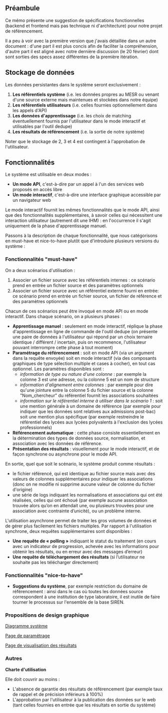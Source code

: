 ## Préambule

Ce mémo présente une suggestion de spécifications fonctionnelles (backend et frontend mais pas technique ni d'architecture) pour notre projet de référencement. 

Il a peu à voir avec la première version que j'avais détaillée dans un autre document : d'une part il est plus concis afin de faciliter la compréhension, d'autre part il est aligné avec notre dernière discussion (le 20 février) dont sont sorties des specs assez différentes de la première itération.

## Stockage de données

Les données persistantes dans le système seront exclusivement :

1. __Les référentiels système__ (i.e. les données propres au MESR ou venant d'une source externe mais maintenues et stockées dans notre équipe)
2. __Les référentiels utilisateurs__ (i.e. celles fournies optionnellement dans les appels d'API)
3. __Les données d'apprentissage__ (i.e. les choix de matching éventuellement fournis par l'utilisateur dans le mode interactif et utilisables par l'outil dedupe)
4. __Les résultats de référencement__ (i.e. la sortie de notre système)

Noter que le stockage de 2, 3 et 4 est contingent à l'approbation de l'utilisateur.

## Fonctionnalités

Le système est utilisable en deux modes :

- __Un mode API__, c'est-à-dire par un appel à l'un des services web proposés en accès libre
- __Un mode interactif__, c'est-à-dire une interface graphique accessible par un navigateur web

Le mode interactif fournit les mêmes fonctionnalités que le mode API, ainsi que des fonctionnalités supplémentaires, à savoir celles qui nécessitent une interaction utilisateur (autrement dit une IHM) : en l'occurrence il s'agit uniquement de la phase d'apprentissage manuel.

Passons à la description de chaque fonctionnalité, que nous catégorisons en must-have et nice-to-have plutôt que d'introduire plusieurs versions du système :

### Fonctionnalités "must-have"

On a deux scénarios d'utilisation :
1. Associer un fichier source avec les référentiels internes : ce scénario prend en entrée un fichier source et des paramètres optionnels
2. Associer un fichier source avec un référentiel externe fourni en entrée: ce scénario prend en entrée un fichier source, un fichier de référence et des paramètres optionnels

Chacun de ces scénarios peut être invoqué en mode API ou en mode interactif. Dans chaque scénario, on a plusieurs phases :

* __Apprentissage manuel__ : seulement en mode interactif, réplique la phase d'apprentissage en ligne de commande de l'outil dedupe (on présente une paire de données à l'utilisateur qui répond par un choix ternaire identique / différent / incertain, puis on recommence, l'utilisateur pouvant interrompre cette phase à tout moment)
* __Paramétrage du référencement__ : soit en mode API (via un argument dans la requête envoyée) soit en mode interactif (via des composants graphiques de type sélection multiple et cases à cocher), en tout cas optionnel. Les paramètres disponibles sont :
    * _information de type ou nature d'une colonne_ : par exemple la colonne 3 est une adresse, ou la colonne 5 est un nom de structure
    * _information d'alignement entre colonnes_ : par exemple pour dire qu'une jointure entre la colonne 5 du fichier source et la colonne "Nom_chercheur" du référentiel fournit les associations souhaitées
    * _information sur le référentiel interne à utiliser dans le scénario 1_ : soit une mention générale à un domaine de référence (par exemple pour indiquer que les données sont relatives aux admissions post-bac) soit une mention plus spécifique (par exemple restreindre le référentiel des lycées aux lycées polyvalents à l'exclusion des lycées professionnels)
* __Référencement automatique__ : cette phase consiste essentiellement en la détermination des types de données source, normalisation, et association avec les données de référence.
* __Présentation des résultats__ : visuellement pour le mode interactif, et de façon synchrone ou asynchrone pour le mode API.

En sortie, quel que soit le scénario, le système produit comme résultats :

* le fichier référencé, qui est identique au fichier source mais avec des valeurs de colonnes supplémentaires pour indiquer les associations (donc on ne modifie ni supprime aucune valeur de colonne du fichier d'origine)
* une série de logs indiquant les normalisations et associations qui ont été réalisées, celles qui ont échoué (par exemple aucune association trouvée alors qu’on en attendait une, ou plusieurs trouvées pour une association avec contrainte d’unicité), ou un problème interne.

L'utilisation asynchrone permet de traiter les gros volumes de données et de gérer plus facilement les fichiers multiples. Par rapport à l'utilisation synchrone, deux requêtes supplémentaires sont disponibles :

- __Une requête de « polling »__ indiquant le statut du traitement (en cours avec un indicateur de progression, achevée avec les informations pour
obtenir les résultats, ou en erreur avec des messages d’erreur)
- __Une requête de téléchargement des résultats__ (si l’utilisateur ne souhaite pas les télécharger directement)

### Fonctionnalités "nice-to-have"

* __Suggestions du système__, par exemple restriction du domaine de référencement : ainsi dans le cas où toutes les données source correspondent à une institution de type laboratoire, il est inutile de faire tourner le processus sur l'ensemble de la base SIREN.

### Propositions de design graphique

[Diagramme système](https://github.com/duplau/refer/blob/master/flow_diagram.png?raw=true)

[Page de paramétrage](https://github.com/duplau/refer/blob/master/parameters_screen.png?raw=true)

[Page de visualisation des résultats](https://github.com/duplau/refer/blob/master/results_screen.png?raw=true)

### Autres

__Charte d'utilisation__

Elle doit couvrir au moins :

- L'absence de garantie des résultats de référencement (par exemple taux de rappel et de précision inférieurs à 100%)
- L'approbation par l'utilisateur à la publication des données sur le web (tant celles fournies en entrée que les résultats en sortie du système)


